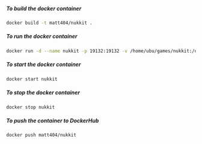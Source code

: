 
##### To build the docker container
```bash
docker build -t matt404/nukkit .
```

##### To run the docker container
```bash
docker run -d --name nukkit -p 19132:19132 -v /home/ubu/games/nukkit:/data matt404/nukkit:latest
```

##### To start the docker container
```bash
docker start nukkit
```

##### To stop the docker container
```bash
docker stop nukkit
```

##### To push the container to DockerHub
```bash
docker push matt404/nukkit
```

